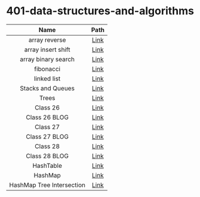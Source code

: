 # 401-data-structures-and-algorithms


| Name  | Path |
| :-------------: | :-------------: |
| array reverse | [Link](./README/ArrayReverse/) |
| array insert shift | [Link](./README/ArrayShift/) |
| array binary search | [Link](./README/BinarySearch/) |
| fibonacci| [Link](./README/Fibonacci/) |
| linked list | [Link](./README/LinkedList/) |
| Stacks and Queues | [Link](./README/StackAndQueue/) |
| Trees | [Link](./README/Trees/) |
| Class 26 | [Link](./README/Sort/README/class26/README.md) |
| Class 26 BLOG | [Link](./README/Sort/README/class26/BLOG.md) |
| Class 27 | [Link](./README/Sort/README/class27/README.md) |
| Class 27 BLOG | [Link](./README/Sort/README/class27/BLOG.md) |
| Class 28 | [Link](./README/Sort/README/class28/README.md) |
| Class 28 BLOG | [Link](./README/Sort/README/class28/BLOG.md) |
| HashTable | [Link](./README/HashTable/) |
| HashMap | [Link](./README/HashMap/) |
| HashMap Tree Intersection | [Link](./README/HashMapTreeIntersection/) |

